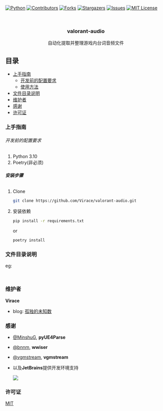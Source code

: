 [![Python][requires-python]][python-url]
[![Contributors][contributors-shield]][contributors-url]
[![Forks][forks-shield]][forks-url]
[![Stargazers][stars-shield]][stars-url]
[![Issues][issues-shield]][issues-url]
[![MIT License][license-shield]][license-url]

<br />
<div align="center">
  <a href="https://github.com/Virace/valorant-audio">
  </a>

  <h3 align="center">valorant-audio</h3>

  <p align="center">
    自动化提取并整理游戏内台词音频文件
  </p>
</div>
 
## 目录

- [上手指南](#上手指南)
  - [开发前的配置要求](#开发前的配置要求)
  - [使用方法](#使用方法)
- [文件目录说明](#文件目录说明)
- [维护者](#维护者)
- [感谢](#感谢)
- [许可证](#许可证)

### 上手指南


###### 开发前的配置要求

1. Python 3.10
2. Poetry(非必须)

###### **安装步骤**

1. Clone
   ```sh
   git clone https://github.com/Virace/valorant-audio.git
   ```
2. 安装依赖
   ```sh
   pip install -r requirements.txt
   ```
   or
   ```sh
   poetry install
   ```




### 文件目录说明
eg:

```


```




### 维护者
**Virace**
- blog: [孤独的未知数](https://x-item.com)

### 感谢
- [@MinshuG](https://github.com/MinshuG/pyUE4Parse), **pyUE4Parse**
- [@bnnm](https://github.com/bnnm/wwiser), **wwiser**
- [@vgmstream](https://github.com/vgmstream/vgmstream), **vgmstream**

- 以及**JetBrains**提供开发环境支持
  
  <a href="https://www.jetbrains.com/?from=kratos-pe" target="_blank"><img src="https://cdn.jsdelivr.net/gh/virace/kratos-pe@main/jetbrains.svg"></a>

### 许可证

[MIT](LICENSE)

<!-- MARKDOWN LINKS & IMAGES -->
<!-- https://www.markdownguide.org/basic-syntax/#reference-style-links -->
[contributors-shield]: https://img.shields.io/github/contributors/Virace/valorant-audio.svg?style=for-the-badge
[contributors-url]: https://github.com/Virace/valorant-audio/graphs/contributors
[forks-shield]: https://img.shields.io/github/forks/Virace/valorant-audio.svg?style=for-the-badge
[forks-url]: https://github.com/Virace/valorant-audio/network/members
[stars-shield]: https://img.shields.io/github/stars/Virace/valorant-audio.svg?style=for-the-badge
[stars-url]: https://github.com/Virace/valorant-audio/stargazers
[issues-shield]: https://img.shields.io/github/issues/Virace/valorant-audio.svg?style=for-the-badge
[issues-url]: https://github.com/Virace/valorant-audio/issues
[license-shield]: https://img.shields.io/github/license/Virace/valorant-audio.svg?style=for-the-badge
[license-url]: https://github.com/Virace/valorant-audio/blob/master/LICENSE.txt
[python-url]: https://www.python.org/downloads/release/python-31013/
[requires-python]: https://img.shields.io/python/required-version-toml?tomlFilePath=https%3A%2F%2Fraw.githubusercontent.com%2FVirace%2Fvalorant-audio%2Fmain%2Fpyproject.toml&style=for-the-badge

[product-screenshot]: images/screenshot.png


